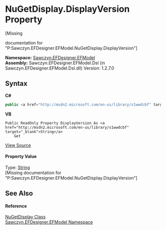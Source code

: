 # NuGetDisplay.DisplayVersion Property 
 

\[Missing <summary> documentation for "P:Sawczyn.EFDesigner.EFModel.NuGetDisplay.DisplayVersion"\]

**Namespace:**&nbsp;<a href="N_Sawczyn_EFDesigner_EFModel">Sawczyn.EFDesigner.EFModel</a><br />**Assembly:**&nbsp;Sawczyn.EFDesigner.EFModel.Dsl (in Sawczyn.EFDesigner.EFModel.Dsl.dll) Version: 1.2.7.0

## Syntax

**C#**<br />
``` C#
public <a href="http://msdn2.microsoft.com/en-us/library/s1wwdcbf" target="_blank">string</a> DisplayVersion { get; }
```

**VB**<br />
``` VB
Public ReadOnly Property DisplayVersion As <a href="http://msdn2.microsoft.com/en-us/library/s1wwdcbf" target="_blank">String</a>
	Get
```

<a href="https://github.com/msawczyn/EFDesigner/tree/master/src/Dsl/CustomCode/Utilities/Nuget/Models/NuGetDisplay.cs#L7" title="View the source code">View Source</a><br />

#### Property Value
Type: <a href="http://msdn2.microsoft.com/en-us/library/s1wwdcbf" target="_blank">String</a><br />\[Missing <value> documentation for "P:Sawczyn.EFDesigner.EFModel.NuGetDisplay.DisplayVersion"\]

## See Also


#### Reference
<a href="T_Sawczyn_EFDesigner_EFModel_NuGetDisplay">NuGetDisplay Class</a><br /><a href="N_Sawczyn_EFDesigner_EFModel">Sawczyn.EFDesigner.EFModel Namespace</a><br />